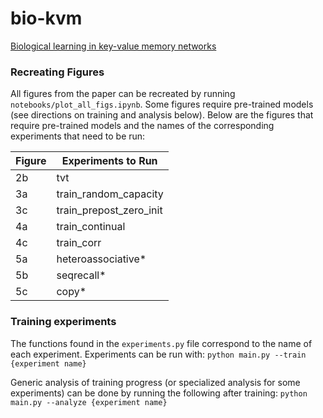 # bio-kvm

[Biological learning in key-value memory networks](https://arxiv.org/abs/2110.13976#)

### Recreating Figures
All figures from the paper can be recreated by running `notebooks/plot_all_figs.ipynb`.
Some figures require pre-trained models (see directions on training and analysis below).
Below are the figures that require pre-trained models and the names of the
corresponding experiments that need to be run:

| Figure | Experiments to Run |
| --- | ----------- |
| 2b | tvt |
| 3a | train\_random\_capacity |
| 3c | train\_prepost\_zero\_init |
| 4a | train\_continual |
| 4c | train\_corr |
| 5a | heteroassociative\* |
| 5b | seqrecall\* |
| 5c | copy\* |

### Training experiments
The functions found in the `experiments.py` file correspond to the name of
each experiment. Experiments can be run with:
`python main.py --train {experiment name}`

Generic analysis of training progress (or specialized analysis for some experiments)
can be done by running the following after training:
`python main.py --analyze {experiment name}`


